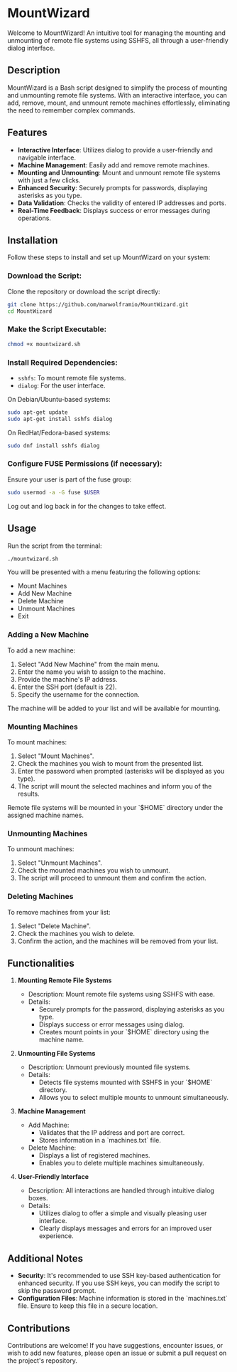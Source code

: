 # MountWizard

Welcome to MountWizard! An intuitive tool for managing the mounting and unmounting of remote file systems using SSHFS, all through a user-friendly dialog interface.

## Description

MountWizard is a Bash script designed to simplify the process of mounting and unmounting remote file systems. With an interactive interface, you can add, remove, mount, and unmount remote machines effortlessly, eliminating the need to remember complex commands.

## Features

- **Interactive Interface**: Utilizes dialog to provide a user-friendly and navigable interface.
- **Machine Management**: Easily add and remove remote machines.
- **Mounting and Unmounting**: Mount and unmount remote file systems with just a few clicks.
- **Enhanced Security**: Securely prompts for passwords, displaying asterisks as you type.
- **Data Validation**: Checks the validity of entered IP addresses and ports.
- **Real-Time Feedback**: Displays success or error messages during operations.

## Installation

Follow these steps to install and set up MountWizard on your system:

### Download the Script:

Clone the repository or download the script directly:

```bash
git clone https://github.com/manwolframio/MountWizard.git
cd MountWizard
```

### Make the Script Executable:

```bash
chmod +x mountwizard.sh
```

### Install Required Dependencies:

- `sshfs`: To mount remote file systems.
- `dialog`: For the user interface.

On Debian/Ubuntu-based systems:

```bash
sudo apt-get update
sudo apt-get install sshfs dialog
```

On RedHat/Fedora-based systems:

```bash
sudo dnf install sshfs dialog
```

### Configure FUSE Permissions (if necessary):

Ensure your user is part of the fuse group:

```bash
sudo usermod -a -G fuse $USER
```

Log out and log back in for the changes to take effect.

## Usage

Run the script from the terminal:

```bash
./mountwizard.sh
```

You will be presented with a menu featuring the following options:

- Mount Machines
- Add New Machine
- Delete Machine
- Unmount Machines
- Exit

### Adding a New Machine

To add a new machine:

1. Select "Add New Machine" from the main menu.
2. Enter the name you wish to assign to the machine.
3. Provide the machine's IP address.
4. Enter the SSH port (default is 22).
5. Specify the username for the connection.

The machine will be added to your list and will be available for mounting.

### Mounting Machines

To mount machines:

1. Select "Mount Machines".
2. Check the machines you wish to mount from the presented list.
3. Enter the password when prompted (asterisks will be displayed as you type).
4. The script will mount the selected machines and inform you of the results.

Remote file systems will be mounted in your \`$HOME\` directory under the assigned machine names.

### Unmounting Machines

To unmount machines:

1. Select "Unmount Machines".
2. Check the mounted machines you wish to unmount.
3. The script will proceed to unmount them and confirm the action.

### Deleting Machines

To remove machines from your list:

1. Select "Delete Machine".
2. Check the machines you wish to delete.
3. Confirm the action, and the machines will be removed from your list.

## Functionalities

1. **Mounting Remote File Systems**
    - Description: Mount remote file systems using SSHFS with ease.
    - Details:
        - Securely prompts for the password, displaying asterisks as you type.
        - Displays success or error messages using dialog.
        - Creates mount points in your \`$HOME\` directory using the machine name.

2. **Unmounting File Systems**
    - Description: Unmount previously mounted file systems.
    - Details:
        - Detects file systems mounted with SSHFS in your \`$HOME\` directory.
        - Allows you to select multiple mounts to unmount simultaneously.

3. **Machine Management**
    - Add Machine:
        - Validates that the IP address and port are correct.
        - Stores information in a \`machines.txt\` file.
    - Delete Machine:
        - Displays a list of registered machines.
        - Enables you to delete multiple machines simultaneously.

4. **User-Friendly Interface**
    - Description: All interactions are handled through intuitive dialog boxes.
    - Details:
        - Utilizes dialog to offer a simple and visually pleasing user interface.
        - Clearly displays messages and errors for an improved user experience.

## Additional Notes

- **Security**: It's recommended to use SSH key-based authentication for enhanced security. If you use SSH keys, you can modify the script to skip the password prompt.
- **Configuration Files**: Machine information is stored in the \`machines.txt\` file. Ensure to keep this file in a secure location.

## Contributions

Contributions are welcome! If you have suggestions, encounter issues, or wish to add new features, please open an issue or submit a pull request on the project's repository.



